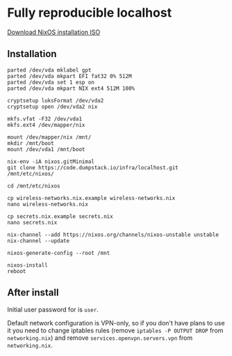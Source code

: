 # Fully reproducible localhost

[Download NixOS installation ISO](https://nixos.org/nixos/download.html)

## Installation

    parted /dev/vda mklabel gpt
    parted /dev/vda mkpart EFI fat32 0% 512M
    parted /dev/vda set 1 esp on
    parted /dev/vda mkpart NIX ext4 512M 100%

    cryptsetup luksFormat /dev/vda2
    cryptsetup open /dev/vda2 nix

    mkfs.vfat -F32 /dev/vda1
    mkfs.ext4 /dev/mapper/nix

    mount /dev/mapper/nix /mnt/
    mkdir /mnt/boot
    mount /dev/vda1 /mnt/boot

    nix-env -iA nixos.gitMinimal
    git clone https://code.dumpstack.io/infra/localhost.git /mnt/etc/nixos/

    cd /mnt/etc/nixos

    cp wireless-networks.nix.example wireless-networks.nix
    nano wireless-networks.nix

    cp secrets.nix.example secrets.nix
    nano secrets.nix

    nix-channel --add https://nixos.org/channels/nixos-unstable unstable
    nix-channel --update

    nixos-generate-config --root /mnt

    nixos-install
    reboot

## After install

Initial user password for is `user`.

Default network configuration is VPN-only, so if you don't have plans to use it you need to change iptables rules (remove `iptables -P OUTPUT DROP` from `networking.nix`) and remove `services.openvpn.servers.vpn` from `networking.nix`.
